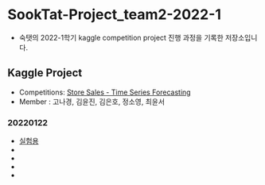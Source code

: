 # SookTat-Project_team2-2022-1
- 숙탯의 2022-1학기 kaggle competition project 진행 과정을 기록한 저장소입니다. 

## Kaggle Project

- Competitions: [Store Sales - Time Series Forecasting](https://www.kaggle.com/c/store-sales-time-series-forecasting)
- Member : 고나경, 김윤진, 김은호, 정소영, 최윤서


### 20220122
  - [실험용](https://github.com/YunSeo00/Sooktat-Project_team2-2022-1/blob/main/ProjectCode/20220122/CYS_220122.ipynb)
  - []()
  - []()
  - []()
  - []()


  
